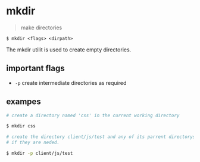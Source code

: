 # mkdir
> make directories

`$ mkdir <flags> <dirpath>`  

The mkdir utilit is used to create empty directories.

## important flags
* `-p` create intermediate directories as required

## exampes
``` sh
# create a directory named 'css' in the current working directory

$ mkdir css
```
``` sh
# create the directory client/js/test and any of its parrent directorys 
# if they are neded.

$ mkdir -p client/js/test
```
